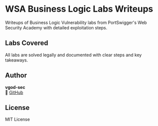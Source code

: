 # WSA Business Logic Labs Writeups

Writeups of Business Logic Vulnerability labs from PortSwigger's Web Security Academy with detailed exploitation steps.

## Labs Covered

All labs are solved legally and documented with clear steps and key takeaways.


## Author

**vgod-sec**  
🔗 [GitHub](https://github.com/vgod-sec)

## License

MIT License

